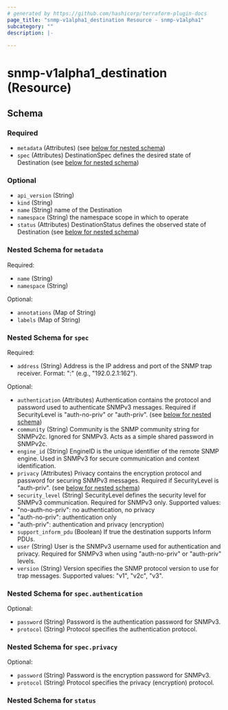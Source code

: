 ```yaml
---
# generated by https://github.com/hashicorp/terraform-plugin-docs
page_title: "snmp-v1alpha1_destination Resource - snmp-v1alpha1"
subcategory: ""
description: |-
  
---
```


# snmp-v1alpha1_destination (Resource)





<!-- schema generated by tfplugindocs -->
## Schema

### Required

- `metadata` (Attributes) (see [below for nested schema](#nestedatt--metadata))
- `spec` (Attributes) DestinationSpec defines the desired state of Destination (see [below for nested schema](#nestedatt--spec))

### Optional

- `api_version` (String)
- `kind` (String)
- `name` (String) name of the Destination
- `namespace` (String) the namespace scope in which to operate
- `status` (Attributes) DestinationStatus defines the observed state of Destination (see [below for nested schema](#nestedatt--status))

<a id="nestedatt--metadata"></a>
### Nested Schema for `metadata`

Required:

- `name` (String)
- `namespace` (String)

Optional:

- `annotations` (Map of String)
- `labels` (Map of String)


<a id="nestedatt--spec"></a>
### Nested Schema for `spec`

Required:

- `address` (String) Address is the IP address and port of the SNMP trap receiver.
Format: "<host>:<port>" (e.g., "192.0.2.1:162").

Optional:

- `authentication` (Attributes) Authentication contains the protocol and password used to authenticate SNMPv3 messages.
Required if SecurityLevel is "auth-no-priv" or "auth-priv". (see [below for nested schema](#nestedatt--spec--authentication))
- `community` (String) Community is the SNMP community string for SNMPv2c.
Ignored for SNMPv3. Acts as a simple shared password in SNMPv2c.
- `engine_id` (String) EngineID is the unique identifier of the remote SNMP engine.
Used in SNMPv3 for secure communication and context identification.
- `privacy` (Attributes) Privacy contains the encryption protocol and password for securing SNMPv3 messages.
Required if SecurityLevel is "auth-priv". (see [below for nested schema](#nestedatt--spec--privacy))
- `security_level` (String) SecurityLevel defines the security level for SNMPv3 communication.
Required for SNMPv3 only.
Supported values:
- "no-auth-no-priv": no authentication, no privacy
- "auth-no-priv": authentication only
- "auth-priv": authentication and privacy (encryption)
- `support_inform_pdu` (Boolean) If true the destination supports Inform PDUs.
- `user` (String) User is the SNMPv3 username used for authentication and privacy.
Required for SNMPv3 when using "auth-no-priv" or "auth-priv" levels.
- `version` (String) Version specifies the SNMP protocol version to use for trap messages.
Supported values: "v1", "v2c", "v3".

<a id="nestedatt--spec--authentication"></a>
### Nested Schema for `spec.authentication`

Optional:

- `password` (String) Password is the authentication password for SNMPv3.
- `protocol` (String) Protocol specifies the authentication protocol.


<a id="nestedatt--spec--privacy"></a>
### Nested Schema for `spec.privacy`

Optional:

- `password` (String) Password is the encryption password for SNMPv3.
- `protocol` (String) Protocol specifies the privacy (encryption) protocol.



<a id="nestedatt--status"></a>
### Nested Schema for `status`
